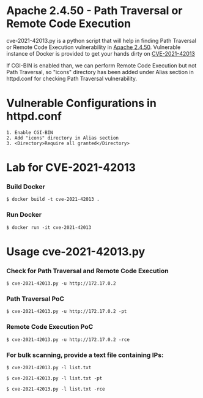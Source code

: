 # Apache 2.4.50 - Path Traversal or Remote Code Execution
cve-2021-42013.py is a python script that will help in finding Path Traversal or Remote Code Execution vulnerability in [Apache 2.4.50](https://archive.apache.org/dist/httpd/httpd-2.4.50.tar.gz). Vulnerable instance of Docker is provided to get your hands dirty on [CVE-2021-42013](https://cve.mitre.org/cgi-bin/cvename.cgi?name=CVE-2021-42013)

If CGI-BIN is enabled than, we can perform Remote Code Execution but not Path Traversal, so "icons" directory has been added under Alias section in httpd.conf for checking Path Traversal vulnerability.

# Vulnerable Configurations in httpd.conf
```
1. Enable CGI-BIN
2. Add "icons" directory in Alias section
3. <Directory>Require all granted</Directory>
```

# Lab for CVE-2021-42013
### Build Docker
```
$ docker build -t cve-2021-42013 .
```
### Run Docker
```
$ docker run -it cve-2021-42013
```

# Usage cve-2021-42013.py
### Check for Path Traversal and Remote Code Execution
```
$ cve-2021-42013.py -u http://172.17.0.2
```

### Path Traversal PoC
```
$ cve-2021-42013.py -u http://172.17.0.2 -pt
```

### Remote Code Execution PoC
```
$ cve-2021-42013.py -u http://172.17.0.2 -rce
```

### For bulk scanning, provide a text file containing IPs:
```
$ cve-2021-42013.py -l list.txt
```
```
$ cve-2021-42013.py -l list.txt -pt
```
```
$ cve-2021-42013.py -l list.txt -rce
```
